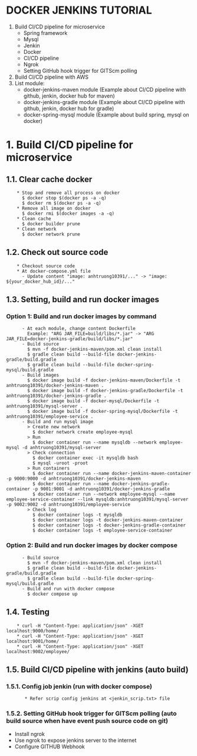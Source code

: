 # DOCKER JENKINS TUTORIAL
  1. Build CI/CD pipeline for microservice
     * Spring framework
     * Mysql
     * Jenkin
     * Docker
     * CI/CD pipeline
     * Ngrok
     * Setting GitHub hook trigger for GITScm polling
  3. Build CI/CD pipeline with AWS
  4. List module:
     * docker-jenkins-maven module (Example about CI/CD pipeline with github, jenkin, docker hub for maven)
     * docker-jenkins-gradle module (Example about CI/CD pipeline with github, jenkin, docker hub for gradle)
     * docker-spring-mysql module (Example about build spring, mysql on docker)
# 1. Build CI/CD pipeline for microservice
## 1.1. Clear cache docker
        * Stop and remove all process on docker
          $ docker stop $(docker ps -a -q)
          $ docker rm $(docker ps -a -q)
        * Remove all image on docker
          $ docker rmi $(docker images -a -q)
        * Clean cache
          $ docker builder prune
        * Clean network
          $ docker network prune
## 1.2. Check out source code
        * Checkout source code
        * At docker-compose.yml file
          - Update content "image: anhtruong10391/..." -> "image: ${your_docker_hub_id}/..."
## 1.3. Setting, build and run docker images
### Option 1: Build and run docker images by command
          - At each module, change content Dockerfile
            Example: "ARG JAR_FILE=build/libs/*.jar" -> "ARG JAR_FILE=docker-jenkins-gradle/build/libs/*.jar" 
          - Build source
            $ mvn -f docker-jenkins-maven/pom.xml clean install
            $ gradle clean build --build-file docker-jenkins-gradle/build.gradle
            $ gradle clean build --build-file docker-spring-mysql/build.gradle
          - Build images
            $ docker image build -f docker-jenkins-maven/Dockerfile -t anhtruong10391/docker-jenkins-maven .
            $ docker image build -f docker-jenkins-gradle/Dockerfile -t anhtruong10391/docker-jenkins-gradle .
            $ docker image build -f docker-mysql/Dockerfile -t anhtruong10391/mysql-server .
            $ docker image build -f docker-spring-mysql/Dockerfile -t anhtruong10391/employee-service .
          - Build and run mysql image
            > Create new network
              $ docker network create employee-mysql
            > Run
              $ docker container run --name mysqldb --network employee-mysql -d anhtruong10391/mysql-server
            > Check connection
              $ docker container exec -it mysqldb bash
              $ mysql -uroot -proot
            > Run containers
              $ docker container run --name docker-jenkins-maven-container -p 9000:9000 -d anhtruong10391/docker-jenkins-maven
              $ docker container run --name docker-jenkins-gradle-container -p 9001:9001 -d anhtruong10391/docker-jenkins-gradle
              $ docker container run --network employee-mysql --name employee-service-container --link mysqldb:anhtruong10391/mysql-server -p 9002:9002 -d anhtruong10391/employee-service
            > Check log
              $ docker container logs -t mysqldb
              $ docker container logs -t docker-jenkins-maven-container
              $ docker container logs -t docker-jenkins-gradle-container 
              $ docker container logs -t employee-service-container
### Option 2: Build and run docker images by docker compose
          - Build source
            $ mvn -f docker-jenkins-maven/pom.xml clean install
            $ gradle clean build --build-file docker-jenkins-gradle/build.gradle
            $ gradle clean build --build-file docker-spring-mysql/build.gradle
          - Build and run with docker compose
            $ docker compose up
## 1.4. Testing
        * curl -H "Content-Type: application/json" -XGET localhost:9000/home/
        * curl -H "Content-Type: application/json" -XGET localhost:9001/home/
        * curl -H "Content-Type: application/json" -XGET localhost:9002/employee/
## 1.5. Build CI/CD pipeline with jenkins (auto build)
### 1.5.1. Config job jenkin (run with docker compose)
           * Refer scrip config jenkins at <jenkin_scrip.txt> file
### 1.5.2. Setting GitHub hook trigger for GITScm polling (auto build source when have event push source code on git)
 * Install ngrok
 * Use ngrok to expose jenkins server to the internet
 * Configure GITHUB Webhook
